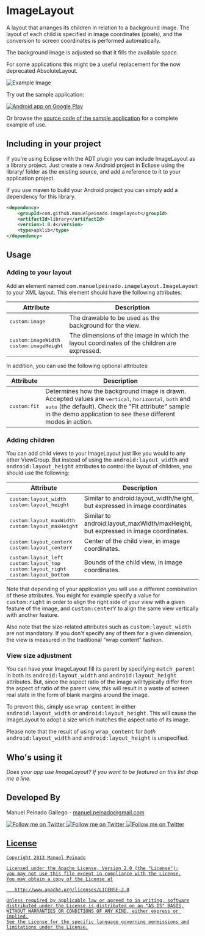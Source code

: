 ImageLayout
===========

A layout that arranges its children in relation to a background image. The layout of each  child is specified in image coordinates (pixels), and the conversion to screen coordinates is performed automatically.   

The background image is adjusted so that it fills the available space.  

For some applications this might be a useful replacement for the now deprecated AbsoluteLayout.

![Example Image][1]

Try out the sample application:

<a href="https://play.google.com/store/apps/details?id=com.manuelpeinado.imagelayout.demo">
  <img alt="Android app on Google Play"
       src="https://developer.android.com/images/brand/en_app_rgb_wo_45.png" />
</a>

Or browse the [source code of the sample application][2] for a complete example of use.

Including in your project
-------------------------

If you’re using Eclipse with the ADT plugin you can include ImageLayout as a library project. Just create a new Android project in Eclipse using the library/ folder as the existing source, and add a reference to it to your application project.

If you use maven to build your Android project you can simply add a dependency for this library.

```xml
<dependency>
    <groupId>com.github.manuelpeinado.imagelayout</groupId>
    <artifactId>library</artifactId>
    <version>1.0.4</version>
    <type>apklib</type>
</dependency>
```

Usage
-----

### Adding to your layout


Add an element named <tt>com.manuelpeinado.imagelayout.ImageLayout</tt> to  your XML layout. This element should have the following attributes:

| Attribute              | Description                        |
|------------------------|------------------------------------|
| <tt>custom:image</tt> | The drawable to be used as the background for the view.|
| <tt>custom:imageWidth</tt><br><tt>custom:imageHeight</tt> | The dimensions of the image in which the layout coordinates of the children are expressed. |

In addition, you can use the following optional attributes:

| Attribute              | Description                        |
|------------------------|------------------------------------|
| <tt>custom:fit</tt> | Determines how the background image is drawn. Accepted values are <tt>vertical</tt>, <tt>horizontal</tt>, <tt>both</tt> and <tt>auto</tt> (the default). Check the "Fit attribute" sample in the demo application to see these different modes in action.|
	

### Adding children

You can add child views to your ImageLayout just like you would to any other ViewGroup. But instead of using the <tt>android:layout_width</tt> and <tt>android:layout_height</tt> attributes to control the layout of children, you should use the following:

|Attribute                 |Description  |
|--------------------------|-------------|
| <tt>custom:layout_width</tt><br><tt>custom:layout_height</tt> | Similar to android:layout_width/height, but expressed in image coordinates |
|<tt>custom:layout_maxWidth</tt><br><tt>custom:layout_maxHeight</tt>| Similar to android:layout_maxWidth/maxHeight, but expressed in image coordinates. |
| <tt>custom:layout_centerX</tt><br><tt>custom:layout_centerY</tt>|Center of the child view, in image coordinates.|
|<tt>custom:layout_left</tt><br><tt>custom:layout_top</tt><br><tt>custom:layout_right</tt><br><tt>custom:layout_bottom</tt>|Bounds of the child view, in image coordinates.|

Note that depending of your application you will use a different combination of these attributes. You might for example specify a value for <tt>custom:right</tt> in order to align the right side of your view with a given feature of the image, and <tt>custom:centerY</tt> to align the same view vertically with another feature.

Also note that the size-related attributes such as <tt>custom:layout_width</tt> are not mandatory. If you don't specify any of them for a given dimension, the view is measured in the traditional "wrap content" fashion.


### View size adjustment

You can have your ImageLayout fill its parent by specifying <tt>match_parent</tt> in both its <tt>android:layout_width</tt> and <tt>android:layout_height</tt> attributes. But, since the aspect ratio of the image will typically differ from the aspect of ratio of the parent view, this will result in a  waste of screen real state in the form of blank margins around the image.

To prevent this, simply use <tt>wrap_content</tt> in either <tt>android:layout_width</tt> or <tt>android:layout_height</tt>. This will cause the ImageLayout to adopt a size which matches the aspect ratio of its image.

Please note that the result of using <tt>wrap_content</tt> for *both* <tt>android:layout_width</tt> and <tt>android:layout_height</tt> is unspecified.

Who's using it
--------------
 
*Does your app use ImageLayout? If you want to be featured on this list drop me a line.*

Developed By
--------------------

Manuel Peinado Gallego - <manuel.peinado@gmail.com>

<a href="https://twitter.com/mpg2">
  <img alt="Follow me on Twitter"
       src="https://raw.github.com/ManuelPeinado/NumericPageIndicator/master/art/twitter.png" />
</a>
<a href="https://plus.google.com/106514622630861903655">
  <img alt="Follow me on Twitter"
       src="https://raw.github.com/ManuelPeinado/NumericPageIndicator/master/art/google-plus.png" />
</a>
<a href="http://www.linkedin.com/pub/manuel-peinado-gallego/1b/435/685">
  <img alt="Follow me on Twitter"
       src="https://raw.github.com/ManuelPeinado/NumericPageIndicator/master/art/linkedin.png" />

License
-------

    Copyright 2013 Manuel Peinado

    Licensed under the Apache License, Version 2.0 (the "License");
    you may not use this file except in compliance with the License.
    You may obtain a copy of the License at

       http://www.apache.org/licenses/LICENSE-2.0

    Unless required by applicable law or agreed to in writing, software
    distributed under the License is distributed on an "AS IS" BASIS,
    WITHOUT WARRANTIES OR CONDITIONS OF ANY KIND, either express or implied.
    See the License for the specific language governing permissions and
    limitations under the License.
    
[1]: https://raw.github.com/ManuelPeinado/ImageLayout/master/art/readme_pic.png
[2]: https://github.com/ManuelPeinado/ImageLayout/tree/master/sample
